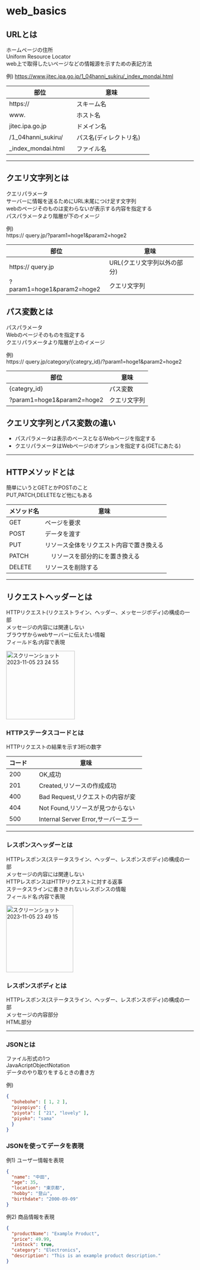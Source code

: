 # web_basics
## URLとは
ホームページの住所<br/>
Uniform Resource Locator<br/>
web上で取得したいページなどの情報源を示すための表記方法  

例)
https://www.jitec.ipa.go.jp/1_04hanni_sukiru/_index_mondai.html<br/>

| 部位 | 意味 |
| ---- | ---- |
| https:// | スキーム名 |
| www. | ホスト名 |
| jitec.ipa.go.jp | ドメイン名 |
| /1_04hanni_sukiru/ | パス名(ディレクトリ名)　 |
| _index_mondai.html　 | ファイル名 |

***

## クエリ文字列とは
クエリパラメータ<br/>
サーバーに情報を送るためにURL末尾につけ足す文字列<br/>
webのページそのものは変わらないが表示する内容を指定する<br/>
パスパラメータより階層が下のイメージ

例)<br/>
https:// query.jp/?param1=hoge1&param2=hoge2<br/>

| 部位 | 意味 |
| ---- | ---- |
| https:// query.jp | URL(クエリ文字列以外の部分) |
| ?param1=hoge1&param2=hoge2 | クエリ文字列 |

## パス変数とは
パスパラメータ<br/>
Webのページそのものを指定する<br/>
クエリパラメータより階層が上のイメージ

例)<br/>
https:// query.jp/category/{categry_id}/?param1=hoge1&param2=hoge2<br/>

| 部位 | 意味 |
| ---- | ---- |
| {categry_id} | パス変数 |
| ?param1=hoge1&param2=hoge2 | クエリ文字列 |


## クエリ文字列とパス変数の違い
* パスパラメータは表示のベースとなるWebページを指定する
* クエリパラメータはWebページのオプションを指定する(GETにあたる)

***

## HTTPメソッドとは
簡単にいうとGETとかPOSTのこと<br/>
PUT,PATCH,DELETEなど他にもある  

| メソッド名 | 意味 |
| ---- | ---- |
| GET | ページを要求 |
| POST | データを渡す |
| PUT | リソース全体をリクエスト内容で置き換える |
| PATCH |　リソースを部分的にを置き換える |
| DELETE | リソースを削除する |

***

## リクエストヘッダーとは
HTTPリクエスト(リクエストライン、ヘッダー、メッセージボディ)の構成の一部<br/>
メッセージの内容には関連しない<br/>
ブラウザからwebサーバーに伝えたい情報<br/>
フィールド名:内容で表現  

<img width="184" alt="スクリーンショット 2023-11-05 23 24 55" src="https://github.com/chie-hira/web_basics/assets/148871501/dc27512a-5be1-4bd3-8c06-4bc22d4c7532">


### HTTPステータスコードとは
HTTPリクエストの結果を示す3桁の数字　　

| コード | 意味 |
| ---- | ---- |
| 200 |　OK,成功 |
| 201 |　Created,リソースの作成成功 |
| 400 |　Bad Request,リクエストの内容が変 |
| 404 |　Not Found,リソースが見つからない |
| 500 |　Internal Server Error,サーバーエラー |

***

### レスポンスヘッダーとは
HTTPレスポンス(ステータスライン、ヘッダー、レスポンスボディ)の構成の一部<br/>
メッセージの内容には関連しない<br/>
HTTPレスポンスはHTTPリクエストに対する返事<br/>
ステータスラインに書ききれないレスポンスの情報<br/>
フィールド名:内容で表現  

<img width="180" alt="スクリーンショット 2023-11-05 23 49 15" src="https://github.com/chie-hira/web_basics/assets/148871501/a3e15d86-14d1-4853-a668-dcdbe2464d7f">


### レスポンスボディとは
HTTPレスポンス(ステータスライン、ヘッダー、レスポンスボディ)の構成の一部<br/>
メッセージの内容部分<br/>
HTML部分

***

### JSONとは
ファイル形式の1つ<br/>
JavaAcriptObjectNotation<br/>
データのやり取りをするときの書き方　　

例)<br/>
```json
{
  "bohebohe": [ 1, 2 ],
  "piyopiyo": {
  "piyota": [ "21", "lovely" ],
  "piyoko": "sama"
  }
}
```

### JSONを使ってデータを表現
例1) ユーザー情報を表現
```json
{
  "name": "中田",
  "age": 35,
  "location": "東京都",
  "hobby": "登山",
  "birthdate": "2000-09-09"
}
```

例2) 商品情報を表現
```json
{
  "productName": "Example Product",
  "price": 49.99,
  "inStock": true,
  "category": "Electronics",
  "description": "This is an example product description."
}
```

